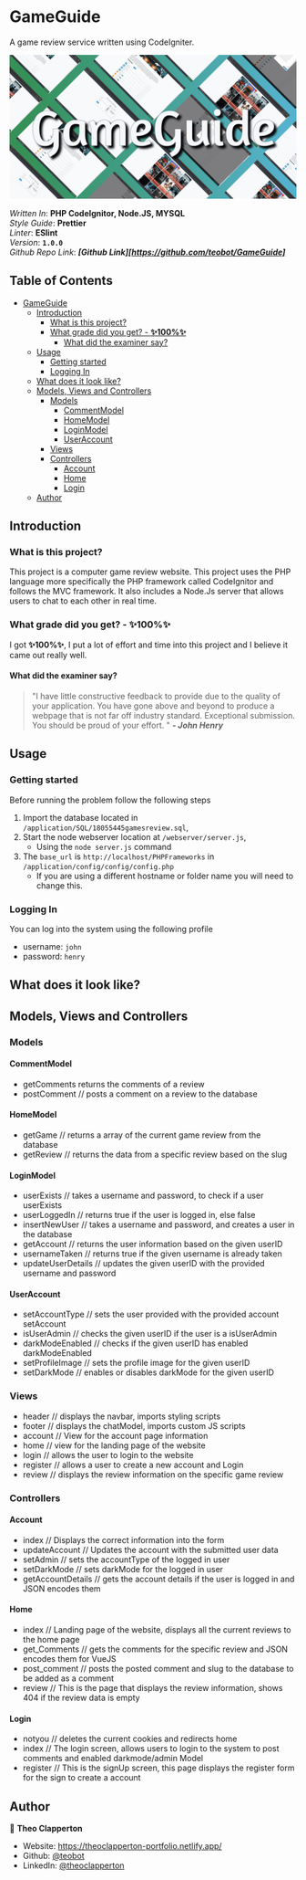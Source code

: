 # GameGuide
A game review service written using CodeIgniter.

![Image of the title](https://raw.githubusercontent.com/teobot/GameGuide/master/GameGuide-min.png)

*Written In*: **PHP CodeIgnitor, Node.JS, MYSQL**  
*Style Guide*: **Prettier**  
*Linter*: **ESlint**  
*Version*: **`1.0.0`**  
*Github Repo Link*: ***[Github Link][https://github.com/teobot/GameGuide]***  

## Table of Contents
- [GameGuide](#gameguide)
  - [Introduction](#introduction)
    - [What is this project?](#what-is-this-project)
    - [What grade did you get? - **✨100%✨**](#what-grade-did-you-get---100)
      - [What did the examiner say?](#what-did-the-examiner-say)
  - [Usage](#usage)
    - [Getting started](#getting-started)
    - [Logging In](#logging-in)
  - [What does it look like?](#what-does-it-look-like)
  - [Models, Views and Controllers](#models-views-and-controllers)
    - [Models](#models)
      - [CommentModel](#commentmodel)
      - [HomeModel](#homemodel)
      - [LoginModel](#loginmodel)
      - [UserAccount](#useraccount)
    - [Views](#views)
    - [Controllers](#controllers)
      - [Account](#account)
      - [Home](#home)
      - [Login](#login)
  - [Author](#author)

## Introduction
### What is this project?
This project is a computer game review website. This project uses the PHP language more specifically the PHP framework called CodeIgnitor and follows the MVC framework. It also includes a Node.Js server that allows users to chat to each other in real time.

### What grade did you get? - **✨100%✨**
I got **✨100%✨**, I put a lot of effort and time into this project and I believe it came out really well.

#### What did the examiner say?
> "I have little constructive feedback to provide due to the quality of your application. You have gone above and beyond to produce a webpage that is not far off industry standard. Exceptional submission. You should be proud of your effort.
" ***- John Henry***

## Usage
### Getting started
Before running the problem follow the following steps
1. Import the database located in `/application/SQL/18055445gamesreview.sql`,
2. Start the node webserver location at `/webserver/server.js`,
   - Using the `node server.js` command
3. The `base_url` is `http://localhost/PHPFrameworks` in `/application/config/config/config.php`
    - If you are using a different hostname or folder name you will need to change this.

### Logging In
You can log into the system using the following profile
- username: `john`
- password: `henry`


## What does it look like?


## Models, Views and Controllers
### Models
#### CommentModel
- getComments returns the comments of a review
- postComment // posts a comment on a review to the database
#### HomeModel
- getGame // returns a array of the current game review from the database
- getReview // returns the data from a specific review based on the slug
#### LoginModel
- userExists // takes a username and password, to check if a user userExists
- userLoggedIn // returns true if the user is logged in, else false
- insertNewUser // takes a username and password, and creates a user in the database
- getAccount // returns the user information based on the given userID
- usernameTaken // returns true if the given username is already taken
- updateUserDetails // updates the given userID with the provided username and password
#### UserAccount
- setAccountType // sets the user provided with the provided account setAccount
- isUserAdmin // checks the given userID if the user is a isUserAdmin
- darkModeEnabled // checks if the given userID has enabled darkModeEnabled
- setProfileImage // sets the profile image for the given userID
- setDarkMode // enables or disables darkMode for the given userID
### Views
- header // displays the navbar, imports styling scripts
- footer // displays the chatModel, imports custom JS scripts
- account // View for the account page information
- home // view for the landing page of the website
- login // allows the user to login to the website
- register // allows a user to create a new account and Login
- review // displays the review information on the specific game review
### Controllers
#### Account
- index // Displays the correct information into the form
- updateAccount // Updates the account with the submitted user data
- setAdmin // sets the accountType of the logged in user
- setDarkMode // sets darkMode for the logged in user
- getAccountDetails // gets the account details if the user is logged in and JSON encodes them
#### Home
- index // Landing page of the website, displays all the current reviews to the home page
- get_Comments // gets the comments for the specific review and JSON encodes them for VueJS
- post_comment // posts the posted comment and slug to the database to be added as a comment
- review // This is the page that displays the review information, shows 404 if the review data is empty
#### Login
- notyou // deletes the current cookies and redirects home
- index // The login screen, allows users to login to the system to post comments and enabled darkmode/admin Model
- register // This is the signUp screen, this page displays the register form for the sign to create a account


## Author
👤 **Theo Clapperton**
- Website: https://theoclapperton-portfolio.netlify.app/
- Github: [@teobot](https://github.com/teobot)
- LinkedIn: [@theoclapperton](https://linkedin.com/in/theoclapperton)
